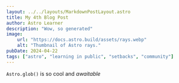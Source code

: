 ```yaml
---
layout: ../../layouts/MarkdownPostLayout.astro
title: My 4th Blog Post
author: Astro Learner
description: "Wow, so generated"
image:
    url: "https://docs.astro.build/assets/rays.webp"
    alt: "Thumbnail of Astro rays."
pubDate: 2024-04-22
tags: ["astro", "learning in public", "setbacks", "community"]
---
```

`Astro.glob()` is so cool and _awaitable_